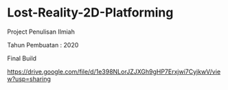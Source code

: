 # Lost-Reality-2D-Platforming
Project Penulisan Ilmiah

Tahun Pembuatan : 2020

Final Build

https://drive.google.com/file/d/1e398NLorJZJXGh9gHP7Erxjwi7CyjkwV/view?usp=sharing
